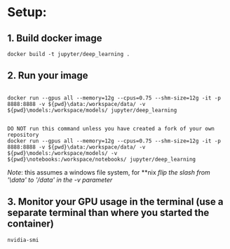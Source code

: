 # Setup:

## 1. Build docker image
```
docker build -t jupyter/deep_learning .
```

## 2. Run your image
```

docker run --gpus all --memory=12g --cpus=0.75 --shm-size=12g -it -p 8888:8888 -v ${pwd}\data:/workspace/data/ -v ${pwd}\models:/workspace/models/ jupyter/deep_learning


DO NOT run this command unless you have created a fork of your own repository
docker run --gpus all --memory=12g --cpus=0.75 --shm-size=12g -it -p 8888:8888 -v ${pwd}\data:/workspace/data/ -v ${pwd}\models:/workspace/models/ -v ${pwd}\notebooks:/workspace/notebooks/ jupyter/deep_learning

```

*Note*: this assumes a windows file system, for **nix *flip the slash from '\data' to '/data' in the -v parameter*

## 3. Monitor your GPU usage in the terminal (use a separate terminal than where you started the container)
```
nvidia-smi
```